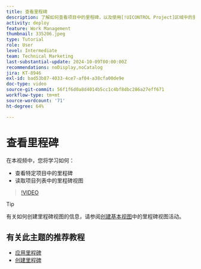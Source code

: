 ```yaml
---
title: 查看里程碑
description: 了解如何查看项目中的里程碑，以及使用[!UICONTROL Project]区域中的里程碑视图。
activity: deploy
feature: Work Management
thumbnail: 335206.jpeg
type: Tutorial
role: User
level: Intermediate
team: Technical Marketing
last-substantial-update: 2024-10-09T00:00:00Z
recommendations: noDisplay,noCatalog
jira: KT-8946
exl-id: bad53b87-4033-4ce7-af04-a38cfa00de9e
doc-type: video
source-git-commit: 56f1f6d0a8d4014b5cc1c4bf8dbc286a27eff671
workflow-type: tm+mt
source-wordcount: '71'
ht-degree: 64%

---
```


# 查看里程碑

在本视频中，您将学习如何：

* 查看特定项目中的里程碑
* 读取项目列表中的里程碑视图

>[!VIDEO](https://video.tv.adobe.com/v/335206/?quality=12&learn=on)

>[!TIP]
>
>有关如何创建里程碑视图的信息，请参阅[创建基本视图](/help/reporting/basic-reporting/create-a-basic-view.md)中的里程碑视图活动。

## 有关此主题的推荐教程

* [应用里程碑](/help/manage-work/approval-processes-and-milestone-paths/apply-milestones.md)
* [创建里程碑](/help/administration-and-setup/approval-processes-and-milestone-paths/creating-milestones.md)

